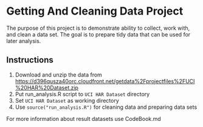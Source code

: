 Getting And Cleaning Data Project
======================

The purpose of this project is to demonstrate ability to collect, work with, and clean a data set. The goal is to prepare tidy data that can be used for later analysis.

Instructions
--------

1. Download and unzip the data from https://d396qusza40orc.cloudfront.net/getdata%2Fprojectfiles%2FUCI%20HAR%20Dataset.zip
2. Put run_analysis.R script to `UCI HAR Dataset` directory
3. Set `UCI HAR Dataset` as working directory
4. Use `source("run_analysis.R")` for cleaning data and preparing data sets

For more information about result datasets use CodeBook.md
